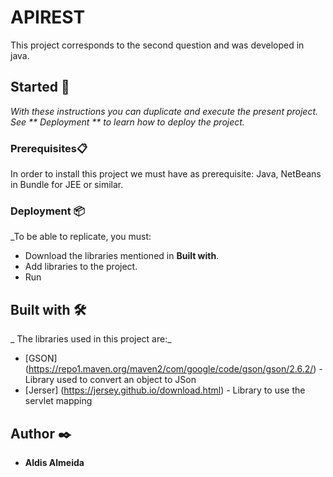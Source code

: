 # APIREST
This project corresponds to the second question and was developed in java.

## Started 🚀
_With these instructions you can duplicate and execute the present project.
See ** Deployment ** to learn how to deploy the project._


### Prerequisites📋
In order to install this project we must have as prerequisite: Java, NetBeans in Bundle for JEE or similar.


### Deployment 📦
_To be able to replicate, you must:
* Download the libraries mentioned in **Built with**.
* Add libraries to the project.
* Run

## Built with  🛠️

_
The libraries used in this project are:_

* [GSON] (https://repo1.maven.org/maven2/com/google/code/gson/gson/2.6.2/) - Library used to convert an object to JSon
* [Jerser] (https://jersey.github.io/download.html) - Library to use the servlet mapping


## Author ✒️
* **Aldis Almeida**
